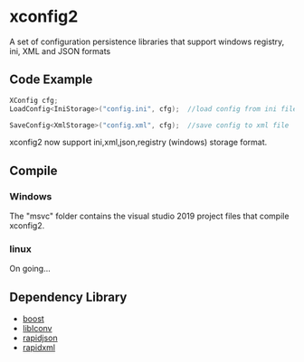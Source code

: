 # xconfig2

  A set of configuration persistence libraries that support windows registry, ini, XML and JSON formats



## Code Example

```c++
XConfig cfg;
LoadConfig<IniStorage>("config.ini", cfg);  //load config from ini file

SaveConfig<XmlStorage>("config.xml", cfg);  //save config to xml file
```

xconfig2 now support ini,xml,json,registry (windows) storage format.

## Compile

### Windows

The "msvc" folder contains the visual studio 2019 project files that compile xconfig2.

### linux

On going...

## Dependency Library

- [boost](https://www.boost.org/)
- [libIconv](http://www.gnu.org/software/*libiconv*/)
- [rapidjson](http://rapidjson.org)
- [rapidxml](http://rapidxml.sourceforge.net/)

